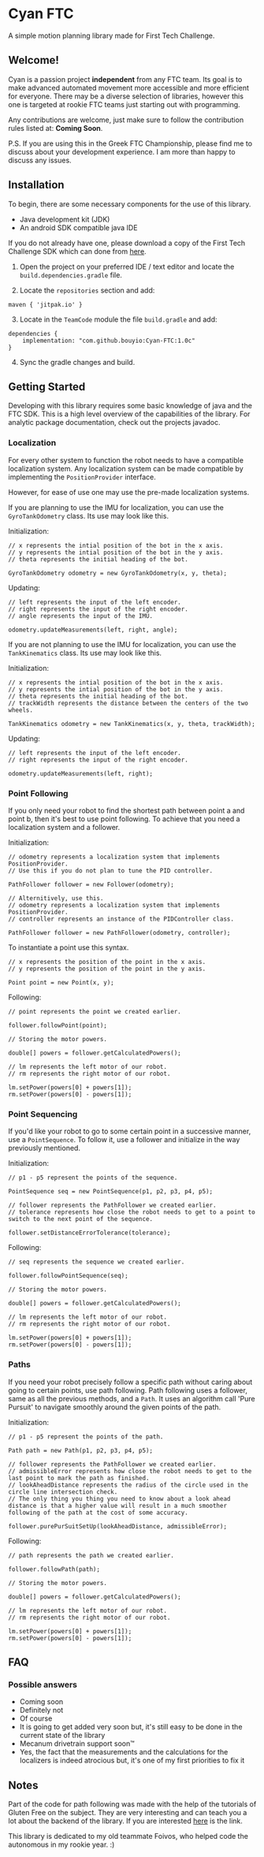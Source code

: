 # Cyan FTC

A simple motion planning library made for First Tech Challenge. 


## Welcome!

Cyan is a passion project **independent** from any FTC team. Its goal is to make advanced automated movement more accessible and more efficient for everyone. There may be a diverse selection of libraries, however this one is targeted at rookie FTC teams just starting out with programming. 

Any contributions are welcome, just make sure to follow the contribution rules listed at: **Coming Soon**. 

P.S. If you are using this in the Greek FTC Championship, please find me to discuss about your development experience. I am more than happy to discuss any issues.

## Installation

To begin, there are some necessary components for the use of this library.
- Java development kit (JDK)
- An android SDK compatible java IDE

If you do not already have one, please download a copy of the First Tech Challenge SDK which can done from [here](https://github.com/FIRST-Tech-Challenge/FtcRobotController).

1. Open the project on your preferred IDE / text editor and locate the `build.dependencies.gradle` file.

2. Locate the `repositories` section and add:
```
maven { 'jitpak.io' }
```

3. Locate in the `TeamCode` module the file `build.gradle` and add:
```
dependencies {
    implementation: "com.github.bouyio:Cyan-FTC:1.0c"
}
```

4. Sync the gradle changes and build.

## Getting Started

Developing with this library requires some basic knowledge of java and the FTC SDK.
This is a high level overview of the capabilities of the library.
For analytic package documentation, check out the projects javadoc.

### Localization 

For every other system to function the robot needs to have a compatible localization system.
Any localization system can be made compatible by implementing the `PositionProvider` interface.

However, for ease of use one may use the pre-made localization systems.

If you are planning to use the IMU for localization, you can use the `GyroTankOdometry` class. Its use may look like this.

Initialization:
```
// x represents the intial position of the bot in the x axis.
// y represents the intial position of the bot in the y axis.
// theta represents the initial heading of the bot.

GyroTankOdometry odometry = new GyroTankOdometry(x, y, theta);
```

Updating:
```
// left represents the input of the left encoder.
// right represents the input of the right encoder.
// angle represents the input of the IMU.

odometry.updateMeasurements(left, right, angle);
```

If you are not planning to use the IMU for localization, you can use the `TankKinematics` class. Its use may look like this.

Initialization:
```
// x represents the intial position of the bot in the x axis.
// y represents the intial position of the bot in the y axis.
// theta represents the initial heading of the bot.
// trackWidth represents the distance between the centers of the two wheels.

TankKinematics odometry = new TankKinematics(x, y, theta, trackWidth);
```

Updating:
```
// left represents the input of the left encoder.
// right represents the input of the right encoder.

odometry.updateMeasurements(left, right);
```
### Point Following

If you only need your robot to find the shortest path between point a and point b, then it's best to use point following.
To achieve that you need a localization system and a follower.

Initialization:
```
// odometry represents a localization system that implements PositionProvider.
// Use this if you do not plan to tune the PID controller.

PathFollower follower = new Follower(odometry);

// Alternitively, use this.
// odometry represents a localization system that implements PositionProvider.
// controller represents an instance of the PIDController class.

PathFollower follower = new PathFollower(odometry, controller);
```

To instantiate a point use this syntax.
```
// x represents the position of the point in the x axis.
// y represents the position of the point in the y axis.

Point point = new Point(x, y);
```

Following:
```
// point represents the point we created earlier.

follower.followPoint(point);

// Storing the motor powers.

double[] powers = follower.getCalculatedPowers();

// lm represents the left motor of our robot.
// rm represents the right motor of our robot.

lm.setPower(powers[0] + powers[1]);
rm.setPower(powers[0] - powers[1]);
```

### Point Sequencing

If you'd like your robot to go to some certain point in a successive manner, use a `PointSequence`.
To follow it, use a follower and initialize in the way previously mentioned.

Initialization:
```
// p1 - p5 represent the points of the sequence.

PointSequence seq = new PointSequence(p1, p2, p3, p4, p5);

// follower represents the PathFollower we created earlier.
// tolerance represents how close the robot needs to get to a point to switch to the next point of the sequence.

follower.setDistanceErrorTolerance(tolerance);
```

Following:
```
// seq represents the sequence we created earlier.

follower.followPointSequence(seq);

// Storing the motor powers.

double[] powers = follower.getCalculatedPowers();

// lm represents the left motor of our robot.
// rm represents the right motor of our robot.

lm.setPower(powers[0] + powers[1]);
rm.setPower(powers[0] - powers[1]);
```

### Paths

If you need your robot precisely follow a specific path without caring about going to certain points, use path following.
Path following uses a follower, same as all the previous methods, and a `Path`.
It uses an algorithm call 'Pure Pursuit' to navigate smoothly around the given points of the path.

Initialization:
```
// p1 - p5 represent the points of the path.

Path path = new Path(p1, p2, p3, p4, p5);

// follower represents the PathFollower we created earlier.
// admissibleError represents how close the robot needs to get to the last point to mark the path as finished.
// lookAheadDistance represents the radius of the circle used in the circle line intersection check.
// The only thing you thing you need to know about a look ahead distance is that a higher value will result in a much smoother following of the path at the cost of some accuracy.

follower.purePurSuitSetUp(lookAheadDistance, admissibleError);
```

Following:
```
// path represents the path we created earlier.

follower.followPath(path);

// Storing the motor powers.

double[] powers = follower.getCalculatedPowers();

// lm represents the left motor of our robot.
// rm represents the right motor of our robot.

lm.setPower(powers[0] + powers[1]);
rm.setPower(powers[0] - powers[1]);
```

## FAQ

### Possible answers
- Coming soon
- Definitely not
- Of course
- It is going to get added very soon but, it's still easy to be done in the current state of the library
- Mecanum drivetrain support soon™
- Yes, the fact that the measurements and the calculations for the localizers is indeed atrocious but, it's one of my first priorities to fix it

## Notes

Part of the code for path following was made with the help of the tutorials of Gluten Free on the subject.
They are very interesting and can teach you a lot about the backend of the library. If you are interested [here](https://www.youtube.com/watch?v=gxnZ6Q8xo-o) is the link.

This library is dedicated to my old teammate Foivos, who helped code the autonomous in my rookie year. :)
